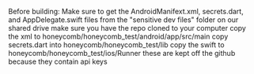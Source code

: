 Before building:
Make sure to get the AndroidManifext.xml, secrets.dart, and AppDelegate.swift files from the "sensitive dev files" folder on our shared drive
make sure you have the repo cloned to your computer
copy the xml to honeycomb/honeycomb_test/android/app/src/main
copy secrets.dart into honeycomb/honeycomb_test/lib
copy the swift to honeycomb/honeycomb_test/ios/Runner
these are kept off the github because they contain api keys
